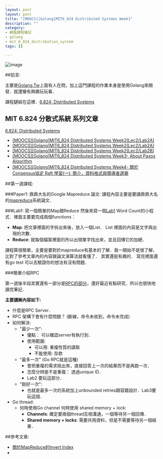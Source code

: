 ```yaml
---
layout: post
layout: post
title: "[MOOCS][Golang]MIT6_824 Distributed Systems Week1"
description: ""
category: 
- 網路課程筆記
- golang
- mit_6_824_distribution_system
tags: []

---
```


![image](http://dme.rwth-aachen.de/en/system/files/file_upload/project/MapReduce.jpg)


##前言:

主要是[Golang.Tw](http://golang.kktix.cc/)上面有人在問，加上這門課程的作業本身是使用Golang來開發．就還蠻有興趣玩玩看．

課程鏈結在這裡．[6.824: Distributed Systems](http://nil.csail.mit.edu/6.824/2015/index.html)

## MIT 6.824 分散式系統 系列文章

[6.824: Distributed Systems](http://nil.csail.mit.edu/6.824/2015/index.html)

- [[MOOCS][Golang]MIT6_824 Distributed Systems Week2(Lec2/Lab2A)](http://www.evanlin.com/mit6824-week1/)
- [[MOOCS][Golang]MIT6_824 Distributed Systems Week2(Lec2/Lab2A)](http://www.evanlin.com/mit6824-week2A/)
- [[MOOCS][Golang]MIT6_824 Distributed Systems Week2(Lec2/Lab2B)](http://www.evanlin.com/mit6824-week2B/)
- [[MOOCS][Golang]MIT6_824 Distributed Systems Week3- About Paxos Algorithm](http://www.evanlin.com/mit6824-week3-paxos/)
- [[MOOCS][Golang]MIT6_824 Distributed Systems Week4- 關於Consensus協定 Raft 學習(一):  簡介，資料格式與領導者選舉](http://www.evanlin.com/raft-study-1/)


##第一週課程:

###Paper1: 鼎鼎大名的Google Mapreduce 論文:
課程內容主要是要讀鼎鼎大名的[mapreduce](http://css.csail.mit.edu/6.824/2014/papers/mapreduce.pdf)系統論文．

###Lab1: 寫一個簡單的Map跟Reduce
然後來寫一個[Lab1](http://css.csail.mit.edu/6.824/2014/labs/lab-1.html) Word Count的小程式．裡面主要要完成兩個functions：

- **Map**: 把文章裡面的字拆出來後，放入一個List． List 裡面的內容是文字與出現的次數．
- **Reduce**: 就每個檔案裡面的所以出現單字找出來，並且回傳它的加總．

課程算很簡單，主要是要對於mapreduce有基本的了解．我一開始不是很了解，比對了參考文章內的內容跟論文演算法就看懂了．
其實還挺有趣的． 寫完裡面還有go test 可以去驗證你的想法有沒有問題．

###簡單介紹RPC

第一週後半段其實還有一部分是[RPC的部分](http://nil.csail.mit.edu/6.824/2015/notes/l-rpc.txt)，還好最近有點研究．所以也很快地讀完筆記． 

**主要講解內容如下:**

- 什麼是RPC Server．
- RPC 架構下會有什麼問題？  (斷線，命令未收到，命令未完成)
- 如何解決:
    - "最少一次":
        - 優點： 可以確認server有執行到．
        - 使用範圍:
            - 可以用:  重複性質的讀取
            - 不能使用: 存款 
    - "最多一次" (Go RPC就是這種)
        - 會把重複的需求挑出來，直接回答上一次的結果而不是再跑一次．
        - 怎麼分辨是不是重複： 透過unique ID．
        - Lab2 要玩這部分．
    - "剛好一次":
        - 也就是最多一次的系統加上unbounded retries跟容錯設計．Lab3要玩這個．        
- Go thread:
    - 何時使用Go channel 何時使用 shared memory + lock:
        - **Channels**: 確定要兩個thread互相溝通，一個等待另一個回傳．
        - **Shared memory + locks**: 需要共用資料，但是不需要等待另一個結果．

##參考文章:

- [關於MapReduce的Invert Index](http://puremonkey2010.blogspot.tw/2013/11/mapreduce-inverted-index.html)
- 
